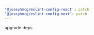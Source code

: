 ```yaml
---
'@josephmcg/eslint-config-react': patch
'@josephmcg/eslint-config-next': patch
---
```


upgrade deps
